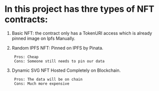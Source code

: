# In this project has thre types of NFT contracts:

1. Basic NFT: the contract only has a TokenURI access which is already pinned image on Ipfs Manually.


2. Random IPFS NFT: Pinned on IPFS by Pinata.

        Pros: Cheap
        Cons: Someone still needs to pin our data


3. Dynamic SVG NFT Hosted Completely on Blockchain.

        Pros: The data will be on chain
        Cons: Much more expensive
